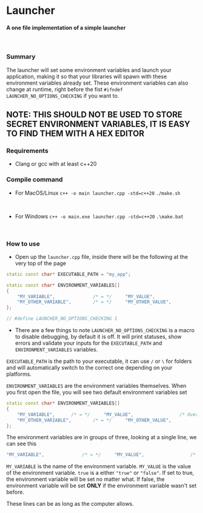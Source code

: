 # Launcher
#### A one file implementation of a simple launcher
<br>

### Summary
The launcher will set some environment variables and launch your application, making it so that your libraries will spawn with these environment variables already set.
These environment variables can also change at runtime, right before the fist `#ifndef LAUNCHER_NO_OPTIONS_CHECKING` if you want to.

## NOTE: THIS SHOULD NOT BE USED TO STORE SECRET ENVIRONMENT VARIABLES, IT IS EASY TO FIND THEM WITH A HEX EDITOR


### Requirements
- Clang or gcc with at least c++20

### Compile command

- For MacOS/Linux
`c++ -o main launcher.cpp -std=c++20`
`./make.sh`
<br>

- For Windows
`c++ -o main.exe launcher.cpp -std=c++20`
`.\make.bat`
<br>

### How to use
- Open up the `launcher.cpp` file, inside there will be the following at the very top of the page
```cpp
static const char* EXECUTABLE_PATH = "my_app";

static const char* ENVIRONMENT_VARIABLES[]
{
	"MY_VARIABLE", 				/* = */		"MY_VALUE",					/* Override? */		"true",
	"MY_OTHER_VARIABLE", 		/* = */		"MY_OTHER_VALUE",			/* Override? */		"false",
};

// #define LAUNCHER_NO_OPTIONS_CHECKING 1
```

- There are a few things to note
`LAUNCHER_NO_OPTIONS_CHECKING` is a macro to disable debugging, by default it is off. It will print statuses, show errors and validate your inputs for the `EXECUTABLE_PATH` and `ENVIRONMENT_VARIABLES` variables.

`EXECUTABLE_PATH` is the path to your executable, it can use `/` or `\` for folders and will automatically switch to the correct one depending on your platforms.

`ENVIRONMENT_VARIABLES` are the environment variables themselves. When you first open the file, you will see two default environment variables set
```cpp
static const char* ENVIRONMENT_VARIABLES[]
{
	"MY_VARIABLE", 		/* = */		"MY_VALUE",					/* Override? */		"true",
	"MY_OTHER_VARIABLE", 		/* = */		"MY_OTHER_VALUE",			/* Override? */		"false",
};
```
The environment variables are in groups of three, looking at a single line, we can see this
```cpp
"MY_VARIABLE", 				/* = */		"MY_VALUE",					/* Override? */		"true",
```
`MY_VARIABLE` is the name of the environment variable. `MY_VALUE` is the value of the environment variable. `true` is a either `"true"` or `"false"`. If set to true, the environment variable will be set no matter what. If false, the environment variable will be set **ONLY** if the environment variable wasn't set before.

These lines can be as long as the computer allows.